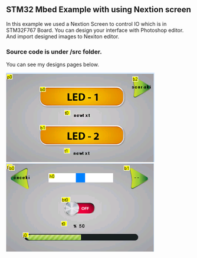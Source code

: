 ## STM32 Mbed Example with using Nextion screen

In this example we used a Nextion Screen to control IO which is in STM32F767 Board. You can design your interface with Photoshop editor. And import designed images to Nexiton editor. 

### Source code is under /src folder.

You can see my designs pages below.

![alt text](imgs/Capture1.png)
![alt text](imgs/Capture2.png)